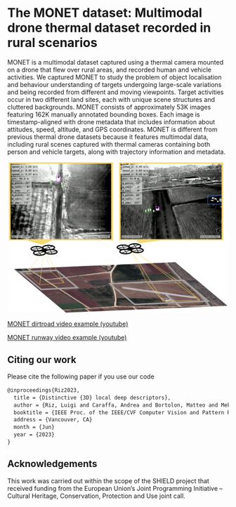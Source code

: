 # The MONET dataset: Multimodal drone thermal dataset recorded in rural scenarios
MONET is a multimodal dataset captured using a thermal camera mounted on a drone that flew over rural areas, and recorded human and vehicle activities. We captured MONET to study the problem of object localisation and behaviour understanding of targets undergoing large-scale variations and being recorded from different and moving viewpoints. Target activities occur in two different land sites, each with unique scene structures and cluttered backgrounds. MONET consists of approximately 53K images featuring 162K manually annotated bounding boxes. Each image is timestamp-aligned with drone metadata that includes information about attitudes, speed, altitude, and GPS coordinates. MONET is different from previous thermal drone datasets because it features multimodal data, including rural scenes captured with thermal cameras containing both person and vehicle targets, along with trajectory information and metadata.

<p align="center"><img src="assets/teaser.png" width="500"></p>

[MONET dirtroad video example (youtube)](https://youtu.be/_j7DaS2d3nY)

[MONET runway video example (youtube)](https://youtu.be/jGL4CvBIPC4)

## Citing our work
Please cite the following paper if you use our code

```latex
@inproceedings{Riz2023,
  title = {Distinctive {3D} local deep descriptors},
  author = {Riz, Luigi and Caraffa, Andrea and Bortolon, Matteo and Mekhalfi, Mohamed Lamine and Boscani, Davide and Moura, Andr\'e and Antunes, Jos\'e and Dias, Andr\'e and Silva, Hugo and Leonidou, Andreas and Constantinides, Christos and Keleshis, Christos and Abate, Dante and Poiesi, Fabio},
  booktitle = {IEEE Proc. of the IEEE/CVF Computer Vision and Pattern Recognition (CVPR) Workshops},
  address = {Vancouver, CA}
  month = {Jun}
  year = {2023}
}
```

## Acknowledgements

This work was carried out within the scope of the SHIELD project that received funding from the European Union’s Joint Programming Initiative – Cultural Heritage, Conservation, Protection and Use joint call.
